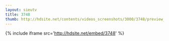 ```yaml
---
layout: sieutv
title: 3748
thumb: http://hdsite.net/contents/videos_screenshots/3000/3748/preview_360p.mp4.jpg
---
```

{% include iframe src='http://hdsite.net/embed/3748' %}
 
